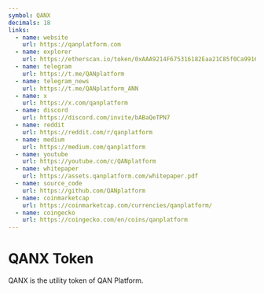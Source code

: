 ```yaml
---
symbol: QANX
decimals: 18
links:
  - name: website
    url: https://qanplatform.com
  - name: explorer
    url: https://etherscan.io/token/0xAAA9214F675316182Eaa21C85f0Ca99160CC3AAA
  - name: telegram
    url: https://t.me/QANplatform
  - name: telegram_news
    url: https://t.me/QANplatform_ANN
  - name: x
    url: https://x.com/qanplatform
  - name: discord
    url: https://discord.com/invite/bABaQeTPN7
  - name: reddit
    url: https://reddit.com/r/qanplatform
  - name: medium
    url: https://medium.com/qanplatform
  - name: youtube
    url: https://youtube.com/c/QANplatform
  - name: whitepaper
    url: https://assets.qanplatform.com/whitepaper.pdf
  - name: source_code
    url: https://github.com/QANplatform
  - name: coinmarketcap
    url: https://coinmarketcap.com/currencies/qanplatform/
  - name: coingecko
    url: https://coingecko.com/en/coins/qanplatform
---
```


# QANX Token

QANX is the utility token of QAN Platform.
